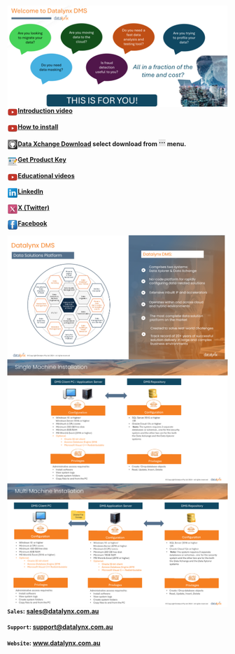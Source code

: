 [<img src="https://github.com/Datalynx-Australia/DMS-Data-Xchange/blob/main/IntroPg1.png"
     alt="Datalynx PG1"
     style="float: left; margin-right: 10px;" />](https://www.datalynx.com.au/)

#### [<img src="https://github.com/Datalynx-Australia/DMS-Data-Xchange/blob/main/Youtube_24.png" align="left">](https://youtu.be/FVPMFWs-a_4) [Introduction video](https://youtu.be/FVPMFWs-a_4)
 
#### [<img src="https://github.com/Datalynx-Australia/DMS-Data-Xchange/blob/main/Youtube_24.png" align="left">](https://youtu.be/htvMfII366c) [How to install](https://youtu.be/htvMfII366c)
 
#### [<img src="https://github.com/Datalynx-Australia/DMS-Data-Xchange/blob/main/Github_24.png" align="left">](https://github.com/Datalynx-Australia/DMS-Data-Xchange/blob/main/DataXchange_Install_v12_0_0.zip) [Data Xchange Download](https://github.com/Datalynx-Australia/DMS-Data-Xchange/blob/main/DataXchange_Install_v12_0_0.zip) select download from [<img src="https://github.com/Datalynx-Australia/DMS-Data-Xchange/blob/main/Menu_16.png">](https://github.com/Datalynx-Australia/DMS-Data-Xchange/blob/main/DataXchange_Install_v12_0_0.zip)  menu.

#### [<img src="https://github.com/Datalynx-Australia/DMS-Data-Xchange/blob/main/Signup_24.png" align="left">]([https://youtu.be/FVPMFWs-a_4](https://shorturl.at/dvJV8)) [Get Product Key](https://shorturl.at/dvJV8)
 
#### [<img src="https://github.com/Datalynx-Australia/DMS-Data-Xchange/blob/main/Youtube_24.png" align="left">](https://www.youtube.com/@DatalynxAustralia) [Educational videos](https://www.youtube.com/@DatalynxAustralia)
 
####  [<img src="https://github.com/Datalynx-Australia/DMS-Data-Xchange/blob/main/Linkedin_24.png" align="left">](https://www.linkedin.com/company/datalynx) [LinkedIn](https://www.linkedin.com/company/datalynx)
 
#### [<img src="https://github.com/Datalynx-Australia/DMS-Data-Xchange/blob/main/X_24.png" align="left">](https://twitter.com/DatalynxAus) [X (Twitter)](https://twitter.com/DatalynxAus)
 
#### [<img src="https://github.com/Datalynx-Australia/DMS-Data-Xchange/blob/main/Facebook_24.png" align="left">](https://www.facebook.com/profile.php?id=61558087606463) [Facebook](https://www.facebook.com/profile.php?id=61558087606463)


[<img src="https://github.com/Datalynx-Australia/DMS-Data-Xchange/blob/main/IntroPg2.png"
     alt="Datalynx PG2"
     style="float: left; margin-right: 10px;" />](https://www.datalynx.com.au/)

[<img src="https://github.com/Datalynx-Australia/DMS-Data-Xchange/blob/main/IntroPg3.png"
     alt="Datalynx PG3"
     style="float: left; margin-right: 10px;" />](https://www.datalynx.com.au/)

[<img src="https://github.com/Datalynx-Australia/DMS-Data-Xchange/blob/main/IntroPg4.png"
     alt="Datalynx PG4"
     style="float: left; margin-right: 10px;" />](https://www.datalynx.com.au/)


 #### `Sales`:   sales@datalynx.com.au     
 #### `Support`: support@datalynx.com.au     
 #### `Website`: www.datalynx.com.au
